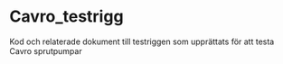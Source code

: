 # Cavro_testrigg
Kod och relaterade dokument till testriggen som upprättats för att testa Cavro sprutpumpar
